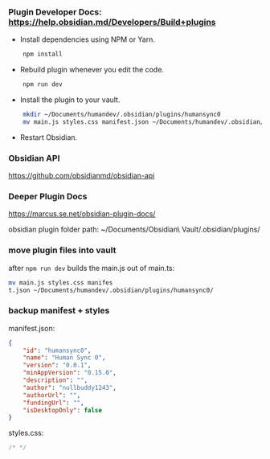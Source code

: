 
### Plugin Developer Docs: https://help.obsidian.md/Developers/Build+plugins

- Install dependencies using NPM or Yarn.

```bash
    npm install
```

- Rebuild plugin whenever you edit the code.

```bash
    npm run dev
```

- Install the plugin to your vault.

```bash
    mkdir ~/Documents/humandev/.obsidian/plugins/humansync0
    mv main.js styles.css manifest.json ~/Documents/humandev/.obsidian/plugins/humansync0
```
- Restart Obsidian.

### Obsidian API 

https://github.com/obsidianmd/obsidian-api

### Deeper Plugin Docs

https://marcus.se.net/obsidian-plugin-docs/

obsidian plugin folder path: 
~/Documents/Obsidian\ Vault/.obsidian/plugins/


### move plugin files into vault

after `npm run dev` builds the main.js out of main.ts:

```bash
mv main.js styles.css manifes
t.json ~/Documents/humandev/.obsidian/plugins/humansync0/
```

### backup manifest + styles

manifest.json: 

```json
{
	"id": "humansync0",
	"name": "Human Sync 0",
	"version": "0.0.1",
	"minAppVersion": "0.15.0",
	"description": "",
	"author": "nullbuddy1243",
	"authorUrl": "",
	"fundingUrl": "",
	"isDesktopOnly": false
}
```

styles.css: 

```css
/* */
```